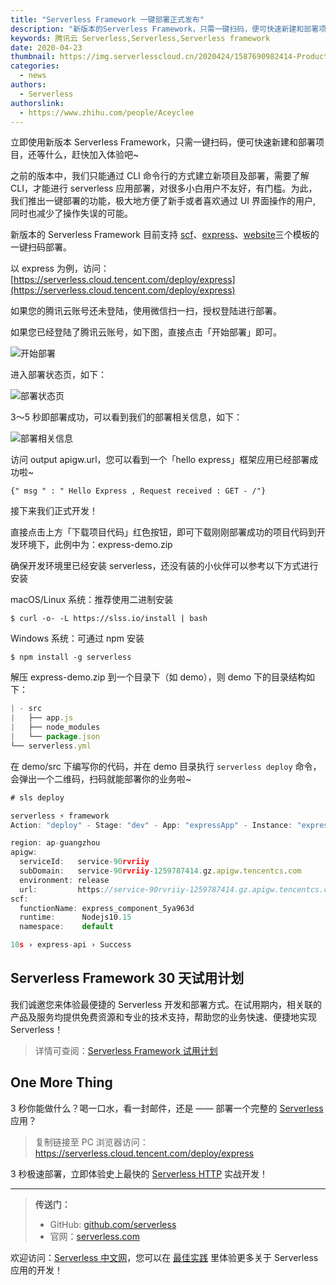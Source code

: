 ```yaml
---
title: "Serverless Framework 一键部署正式发布"
description: "新版本的Serverless Framework，只需一键扫码，便可快速新建和部署项目，还等什么，赶快加入体验吧~"
keywords: 腾讯云 Serverless,Serverless,Serverless framework
date: 2020-04-23
thumbnail: https://img.serverlesscloud.cn/2020424/1587690982414-Product%20Release%20%E4%B8%80%E9%94%AE%E9%83%A8%E7%BD%B2.png
categories:
  - news
authors:
  - Serverless
authorslink:
  - https://www.zhihu.com/people/Aceyclee
---
```


立即使用新版本 Serverless Framework，只需一键扫码，便可快速新建和部署项目，还等什么，赶快加入体验吧~

之前的版本中，我们只能通过 CLI 命令行的方式建立新项目及部署，需要了解 CLI，才能进行 serverless 应用部署，对很多小白用户不友好，有门槛。为此，我们推出一键部署的功能，极大地方便了新手或者喜欢通过 UI 界面操作的用户, 同时也减少了操作失误的可能。

新版本的 Serverless Framework 目前支持 [scf](https://serverless.cloud.tencent.com/deploy/scf)、[express](https://serverless.cloud.tencent.com/deploy/express)、[website](https://serverless.cloud.tencent.com/deploy/website)三个模板的一键扫码部署。

以 express 为例，访问：[https://serverless.cloud.tencent.com/deploy/express](https://serverless.cloud.tencent.com/deploy/express)

如果您的腾讯云账号还未登陆，使用微信扫一扫，授权登陆进行部署。

如果您已经登陆了腾讯云账号，如下图，直接点击「开始部署」即可。

![开始部署](https://qqadapt.qpic.cn/txdocpic/0/1bcb4afa530d764b3ce7222cc361144c/0?w=1116&h=618)

进入部署状态页，如下：

![部署状态页](https://qqadapt.qpic.cn/txdocpic/0/f6fd2a94e52d2d2c1c89fe51f661a89f/0?w=2092&h=884)

3～5 秒即部署成功，可以看到我们的部署相关信息，如下：

![部署相关信息](https://img.serverlesscloud.cn/2020424/1587691519975-0.png)

访问 output apigw.url，您可以看到一个「hello express」框架应用已经部署成功啦~

```
{" msg " : " Hello Express , Request received : GET - /"}
```

接下来我们正式开发！

直接点击上方「下载项目代码」红色按钮，即可下载刚刚部署成功的项目代码到开发环境下，此例中为：express-demo.zip

确保开发环境里已经安装 serverless，还没有装的小伙伴可以参考以下方式进行安装

macOS/Linux 系统：推荐使用二进制安装

```
$ curl -o- -L https://slss.io/install | bash
```

Windows 系统：可通过 npm 安装

```
$ npm install -g serverless
```

解压 express-demo.zip 到一个目录下（如 demo），则 demo 下的目录结构如下：

```javascript
| - src
|   ├── app.js
|   ├── node_modules
|   └── package.json
└── serverless.yml
```

在 demo/src 下编写你的代码，并在 demo 目录执行 `serverless deploy` 命令，会弹出一个二维码，扫码就能部署你的业务啦~

```javascript
# sls deploy

serverless ⚡ framework
Action: "deploy" - Stage: "dev" - App: "expressApp" - Instance: "express-api"

region: ap-guangzhou
apigw: 
  serviceId:   service-90rvriiy
  subDomain:   service-90rvriiy-1259787414.gz.apigw.tencentcs.com
  environment: release
  url:         https://service-90rvriiy-1259787414.gz.apigw.tencentcs.com/release/
scf: 
  functionName: express_component_5ya963d
  runtime:      Nodejs10.15
  namespace:    default

10s › express-api › Success
```

## Serverless Framework 30 天试用计划

我们诚邀您来体验最便捷的 Serverless 开发和部署方式。在试用期内，相关联的产品及服务均提供免费资源和专业的技术支持，帮助您的业务快速、便捷地实现 Serverless！

> 详情可查阅：[Serverless Framework 试用计划](https://cloud.tencent.com/document/product/1154/38792)

## One More Thing

3 秒你能做什么？喝一口水，看一封邮件，还是 —— 部署一个完整的 [Serverless](https://serverless.cloud.tencent.com/deploy/express) 应用？

> 复制链接至 PC 浏览器访问：https://serverless.cloud.tencent.com/deploy/express

3 秒极速部署，立即体验史上最快的 [Serverless  HTTP](https://serverless.cloud.tencent.com/deploy/express) 实战开发！

---

> **传送门：**
> - GitHub: [github.com/serverless](https://github.com/serverless/serverless/blob/master/README_CN.md) 
> - 官网：[serverless.com](https://serverless.com/)

欢迎访问：[Serverless 中文网](https://serverlesscloud.cn/)，您可以在 [最佳实践](https://serverlesscloud.cn/best-practice) 里体验更多关于 Serverless 应用的开发！